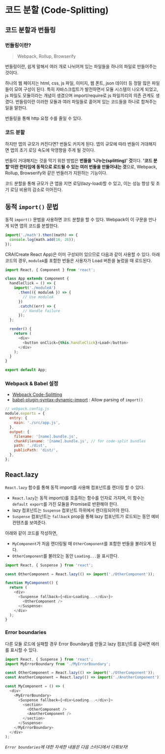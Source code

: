 # 코드 분할 (Code-Splitting)

## 코드 분할과 번들링

### 번들링이란?

> Webpack, Rollup, Browserify

번들링이란, 쉽게 말해서 여러 개로 나뉘어져 있는 파일들을 하나의 파일로 만들어주는 것이다.

하나의 웹 페이지는 html, css, js 파일, 이미지, 웹 폰트, json 데이터 등 정말 많은 파일들이 모여 구성이 된다. 특히 자바스크립트가 발전하면서 모듈 시스템이 나오게 되었고, js 파일도 모듈이라는 개념이 생겼으며 import/require로 js 파일끼리의 의존 관계도 생겼다. 번들링이란 이러한 모듈과 여러 파일들로 흩어져 있는 코드들을 하나로 합쳐주는 일을 말한다.

번들링을 통해 http 요청 수를 줄일 수 있다.

### 코드 분할

하지만 앱의 규모가 커진다면? 번들도 커지게 된다. 앱의 규모에 따라 번들이 거대해지면 앱의 초기 로딩 속도에 악영향을 주게 될 것이다.

번들이 거대해지는 것을 막기 위한 방법은 **번들을 '나누는(splitting)' 것**이다. **'코드 분할'이란 런타임에 동적으로 로드될 수 있는 여러 번들을 만들어내는 것**으로, Webpack, Rollup, Browserify와 같은 번들러가 지원하는 기능이다.

코드 분할을 통해 규모가 큰 앱을 지연 로딩(lazy-load)할 수 있고, 이는 성능 향상 및 초기 로딩 비용의 감소로 이어진다.

## 동적 `import()` 문법

동적 `import()` 문법을 사용하면 코드 분할을 할 수 있다. Webpack이 이 구문을 만나게 되면 앱의 코드를 분할한다.

```js
import('./math').then((math) => {
  console.log(math.add(16, 26));
});
```

CRA(Create React App)은 이미 구성되어 있으므로 다음과 같이 사용할 수 있다. 아래 코드의 경우, `moduleA`를 포함한 번들은 사용자가 Load 버튼을 눌렀을 때 로드된다.

```js
import React, { Component } from 'react';

class App extends Component {
  handleClick = () => {
    import('./moduleA')
      .then(({ moduleA }) => {
        // Use moduleA
      })
      .catch((err) => {
        // Handle failure
      });
  };

  render() {
    return (
      <div>
        <button onClick={this.handleClick}>Load</button>
      </div>
    );
  }
}

export default App;
```

### Webpack & Babel 설정

- [Webpack Code-Splitting](https://webpack.js.org/guides/code-splitting/)
- [babel-plugin-syntax-dynamic-import](https://classic.yarnpkg.com/en/package/babel-plugin-syntax-dynamic-import) : Allow parsing of `import()`

```js
// webpack.config.js
module.exports = {
  entry: {
    main: './src/app.js',
  },
  output: {
    filename: '[name].bundle.js',
    chunkFilename: '[name].bundle.js', // for code-split bundles
    path: './dist',
    publicPath: 'dist/',
  },
};
```

## React.lazy

`React.lazy` 함수를 통해 동적 import를 사용해 컴포넌트를 렌더링 할 수 있다.

- `React.lazy`는 동적 import()를 호출하는 함수를 인자로 가지며, 이 함수는 `default export`를 가진 모듈을 Promise로 반환해야 한다.
- lazy 컴포넌트는 `Suspense` 컴포넌트 하위에서 렌더링되어야 한다.
- `Suspense` 컴포넌트는 `fallback` prop을 통해 lazy 컴포넌트가 로드되는 동안 예비 컨텐츠를 보여준다.

아래와 같이 코드를 작성하면,

- `MyComponent`가 처음 렌더링될 때 `OtherComponent`를 포함한 번들을 불러오게 된다.
- `OtherComponent`를 불러오는 동안 `Loading...`을 표시한다.

```js
import React, { Suspense } from 'react';

const OtherComponent = React.lazy(() => import('./OtherComponent'));

function MyComponent() {
  return (
    <div>
      <Suspense fallback={<div>Loading...</div>}>
        <OtherComponent />
      </Suspense>
    </div>
  );
}
```

### Error boundaries

다른 모듈 로드에 실패할 경우 Error Boundary를 만들고 lazy 컴포넌트를 감싸면 에러를 표시할 수 있다.

```js
import React, { Suspense } from 'react';
import MyErrorBoundary from './MyErrorBoundary';

const OtherComponent = React.lazy(() => import('./OtherComponent'));
const AnotherComponent = React.lazy(() => import('./AnotherComponent'));

const MyComponent = () => (
  <div>
    <MyErrorBoundary>
      <Suspense fallback={<div>Loading...</div>}>
        <section>
          <OtherComponent />
          <AnotherComponent />
        </section>
      </Suspense>
    </MyErrorBoundary>
  </div>
);
```

_`Error boundaries`에 대한 자세한 내용은 다음 스터디에서 다뤄보자!_
